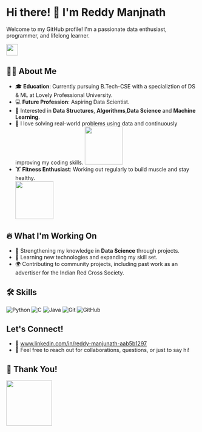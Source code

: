 # Hi there! 👋 I'm Reddy Manjnath

Welcome to my GitHub profile! I'm a passionate data enthusiast, programmer, and lifelong learner.

<img src="https://media.giphy.com/media/hvRJCLFzcasrR4ia7z/giphy.gif" width="30px">


## 👨‍💻 About Me 
- 🎓 **Education**: Currently pursuing B.Tech-CSE with a specializtion of DS & ML at Lovely Professional University.
- 💻 **Future Profession**: Aspiring Data Scientist.
- 🔬 Interested in **Data Structures**, **Algorithms**,**Data Science** and **Machine Learning**.
- 🌟 I love solving real-world problems using data and continuously improving my coding skills.
  <img src="https://media.giphy.com/media/Ws6T5PN7wHv3cY8xy8/giphy.gif?cid=790b7611ah9pa1h1t261bfrlg93x1trqbt2gar1j867kwpjj&ep=v1_gifs_search&rid=giphy.gif&ct=g" width="100px">
- 🏋️ **Fitness Enthusiast**: Working out regularly to build muscle and stay healthy.  
  <img src="https://media.giphy.com/media/UOA7c30OGV7jgBye3U/giphy.gif?cid=790b7611eib376msxmyx93x9079j432qikixvofsf7fy2i7p&ep=v1_gifs_search&rid=giphy.gif&ct=g" width="100px">
  
## 🔥 What I'm Working On
- 🔧 Strengthening my knowledge in **Data Science** through projects.
- 📖 Learning new technologies and expanding my skill set.
- 🌍 Contributing to community projects, including past work as an advertiser for the Indian Red Cross Society.

## 🛠 Skills
![Python](https://img.shields.io/badge/Python-3776AB?style=for-the-badge&logo=python&logoColor=white)
![C](https://img.shields.io/badge/C-00599C?style=for-the-badge&logo=c&logoColor=white)
![Java](https://img.shields.io/badge/Java-007396?style=for-the-badge&logo=java&logoColor=white)
![Git](https://img.shields.io/badge/Git-F05032?style=for-the-badge&logo=git&logoColor=white)
![GitHub](https://img.shields.io/badge/GitHub-181717?style=for-the-badge&logo=github&logoColor=white)

## Let's Connect!
- 💼 www.linkedin.com/in/reddy-manjunath-aab5b1297
- 💬 Feel free to reach out for collaborations, questions, or just to say hi!
  
## 🙏 Thank You!
<img src="https://media4.giphy.com/media/v1.Y2lkPTc5MGI3NjExcHZ1cnVtM2xydXV1aWdlcDl6bXJqMWxqYm91MmFiaHB4MmxoMGdhdCZlcD12MV9pbnRlcm5hbF9naWZfYnlfaWQmY3Q9Zw/lp0V5L6COAhv9VCT2S/giphy.webp" width="120px">

